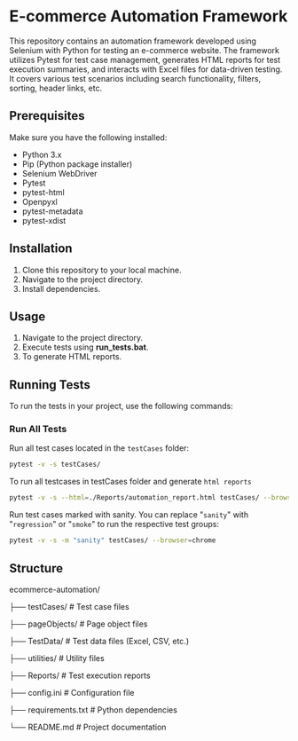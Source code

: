 # E-commerce Automation Framework

This repository contains an automation framework developed using Selenium with Python for testing an e-commerce website. The framework utilizes Pytest for test case management, generates HTML reports for test execution summaries, and interacts with Excel files for data-driven testing. It covers various test scenarios including search functionality, filters, sorting, header links, etc.

## Prerequisites

Make sure you have the following installed:

- Python 3.x
- Pip (Python package installer)
- Selenium WebDriver
- Pytest
- pytest-html
- Openpyxl
- pytest-metadata
- pytest-xdist

## Installation

1. Clone this repository to your local machine.
2. Navigate to the project directory.
3. Install dependencies.

## Usage

1. Navigate to the project directory.
2. Execute tests using **run_tests.bat**.
3. To generate HTML reports.

## Running Tests

To run the tests in your project, use the following commands:

### Run All Tests
Run all test cases located in the `testCases` folder:
```bash
pytest -v -s testCases/
```
To run all testcases in testCases folder and generate `html reports`
```bash
pytest -v -s --html=./Reports/automation_report.html testCases/ --browser=chrome
```
Run test cases marked with sanity. You can replace "`sanity`" with "`regression`" or "`smoke`" to run the respective test groups:
```bash
pytest -v -s -m "sanity" testCases/ --browser=chrome
```
## Structure
ecommerce-automation/

├── testCases/ # Test case files

├── pageObjects/ # Page object files

├── TestData/ # Test data files (Excel, CSV, etc.)

├── utilities/ # Utility files

├── Reports/ # Test execution reports

├── config.ini # Configuration file

├── requirements.txt # Python dependencies

└── README.md # Project documentation
